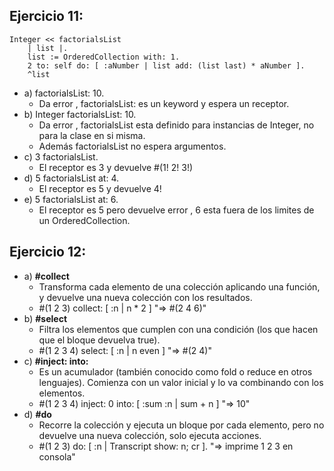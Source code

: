 ## Ejercicio 11:
```smalltalk
Integer << factorialsList
	| list |.
	list := OrderedCollection with: 1.
	2 to: self do: [ :aNumber | list add: (list last) * aNumber ].
	^list 
```
- a) factorialsList: 10.
    - Da error , factorialsList: es un keyword y espera un receptor.
- b) Integer factorialsList: 10.
    - Da error , factorialsList esta definido para instancias de Integer, no para la clase en si misma.
    - Además factorialsList no espera argumentos.
- c) 3 factorialsList.
    - El receptor es 3 y devuelve #(1! 2! 3!)
- d) 5 factorialsList at: 4.
    - El receptor es 5 y devuelve 4!
- e) 5 factorialsList at: 6.
    - El receptor es 5 pero devuelve error , 6 esta fuera de los limites de un OrderedCollection.

## Ejercicio 12:
- a) **#collect**
    - Transforma cada elemento de una colección aplicando una función, y devuelve una nueva colección con los resultados.
    - #(1 2 3) collect: [ :n | n * 2 ]  "=> #(2 4 6)"
- b) **#select**
    - Filtra los elementos que cumplen con una condición (los que hacen que el bloque devuelva true).
    - #(1 2 3 4) select: [ :n | n even ]  "=> #(2 4)"
- c) **#inject: into:**
    - Es un acumulador (también conocido como fold o reduce en otros lenguajes). Comienza con un valor inicial y lo va combinando con los elementos.
    - #(1 2 3 4) inject: 0 into: [ :sum :n | sum + n ]  "=> 10"
- d) **#do**
    - Recorre la colección y ejecuta un bloque por cada elemento, pero no devuelve una nueva colección, solo ejecuta acciones.
    - #(1 2 3) do: [ :n | Transcript show: n; cr ].  "=> imprime 1 2 3 en consola"


